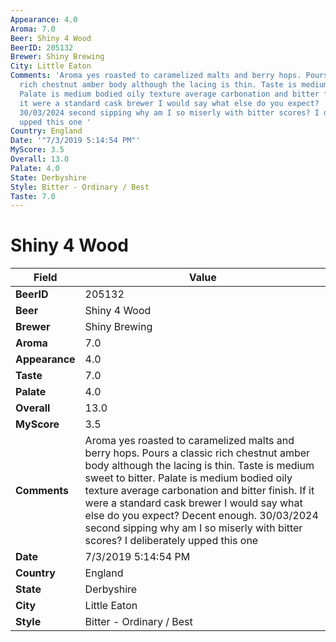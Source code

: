 ```yaml
---
Appearance: 4.0
Aroma: 7.0
Beer: Shiny 4 Wood
BeerID: 205132
Brewer: Shiny Brewing
City: Little Eaton
Comments: 'Aroma yes roasted to caramelized malts and berry hops. Pours a classic
  rich chestnut amber body although the lacing is thin. Taste is medium sweet to bitter.
  Palate is medium bodied oily texture average carbonation and bitter finish.  If
  it were a standard cask brewer I would say what else do you expect?  Decent enough.
  30/03/2024 second sipping why am I so miserly with bitter scores? I deliberately
  upped this one '
Country: England
Date: '"7/3/2019 5:14:54 PM"'
MyScore: 3.5
Overall: 13.0
Palate: 4.0
State: Derbyshire
Style: Bitter - Ordinary / Best
Taste: 7.0
---
```


# Shiny 4 Wood

| Field         | Value |
|---------------|-------|
| **BeerID** | 205132 |
| **Beer** | Shiny 4 Wood |
| **Brewer** | Shiny Brewing |
| **Aroma** | 7.0 |
| **Appearance** | 4.0 |
| **Taste** | 7.0 |
| **Palate** | 4.0 |
| **Overall** | 13.0 |
| **MyScore** | 3.5 |
| **Comments** | Aroma yes roasted to caramelized malts and berry hops. Pours a classic rich chestnut amber body although the lacing is thin. Taste is medium sweet to bitter. Palate is medium bodied oily texture average carbonation and bitter finish.  If it were a standard cask brewer I would say what else do you expect?  Decent enough. 30/03/2024 second sipping why am I so miserly with bitter scores? I deliberately upped this one  |
| **Date** | 7/3/2019 5:14:54 PM |
| **Country** | England |
| **State** | Derbyshire |
| **City** | Little Eaton |
| **Style** | Bitter - Ordinary / Best |
